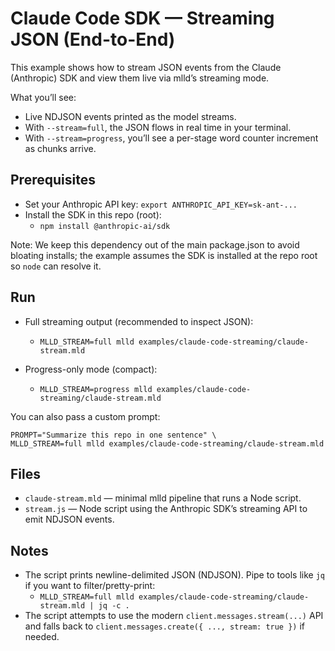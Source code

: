 # Claude Code SDK — Streaming JSON (End-to-End)

This example shows how to stream JSON events from the Claude (Anthropic) SDK and view them live via mlld’s streaming mode.

What you’ll see:
- Live NDJSON events printed as the model streams.
- With `--stream=full`, the JSON flows in real time in your terminal.
- With `--stream=progress`, you’ll see a per-stage word counter increment as chunks arrive.

## Prerequisites

- Set your Anthropic API key: `export ANTHROPIC_API_KEY=sk-ant-...`
- Install the SDK in this repo (root):
  - `npm install @anthropic-ai/sdk`

Note: We keep this dependency out of the main package.json to avoid bloating installs; the example assumes the SDK is installed at the repo root so `node` can resolve it.

## Run

- Full streaming output (recommended to inspect JSON):
  - `MLLD_STREAM=full mlld examples/claude-code-streaming/claude-stream.mld`

- Progress-only mode (compact):
  - `MLLD_STREAM=progress mlld examples/claude-code-streaming/claude-stream.mld`

You can also pass a custom prompt:

```
PROMPT="Summarize this repo in one sentence" \
MLLD_STREAM=full mlld examples/claude-code-streaming/claude-stream.mld
```

## Files

- `claude-stream.mld` — minimal mlld pipeline that runs a Node script.
- `stream.js` — Node script using the Anthropic SDK’s streaming API to emit NDJSON events.

## Notes

- The script prints newline-delimited JSON (NDJSON). Pipe to tools like `jq` if you want to filter/pretty-print:
  - `MLLD_STREAM=full mlld examples/claude-code-streaming/claude-stream.mld | jq -c .`
- The script attempts to use the modern `client.messages.stream(...)` API and falls back to `client.messages.create({ ..., stream: true })` if needed.


